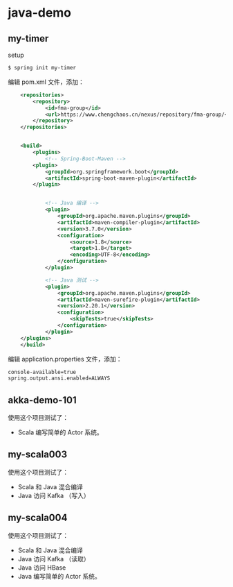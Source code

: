 # java-demo

## my-timer


setup


```bash
$ spring init my-timer
```

编辑 pom.xml 文件，添加：

```xml
    <repositories>
        <repository>
            <id>fma-group</id>
            <url>https://www.chengchaos.cn/nexus/repository/fma-group/</url>
        </repository>
    </repositories>


    <build>
        <plugins>
            <!-- Spring-Boot-Maven -->
	    <plugin>
	        <groupId>org.springframework.boot</groupId>
	        <artifactId>spring-boot-maven-plugin</artifactId>
	    </plugin>


            <!-- Java 编译 -->
            <plugin>
                <groupId>org.apache.maven.plugins</groupId>
                <artifactId>maven-compiler-plugin</artifactId>
                <version>3.7.0</version>
                <configuration>
                    <source>1.8</source>
                    <target>1.8</target>
                    <encoding>UTF-8</encoding>
                </configuration>
            </plugin>

            <!-- Java 测试 -->
            <plugin>
                <groupId>org.apache.maven.plugins</groupId>
                <artifactId>maven-surefire-plugin</artifactId>
                <version>2.20.1</version>
                <configuration>
                    <skipTests>true</skipTests>
                </configuration>
            </plugin>
	</plugins>
    </build>
```

编辑 application.properties 文件，添加：


```sh
console-available=true
spring.output.ansi.enabled=ALWAYS
```

## akka-demo-101

使用这个项目测试了：

- Scala 编写简单的 Actor 系统。

## my-scala003

使用这个项目测试了：
 
- Scala 和 Java 混合编译
- Java 访问 Kafka （写入）


## my-scala004

使用这个项目测试了：
 
- Scala 和 Java 混合编译
- Java 访问 Kafka （读取）
- Java 访问 HBase
- Java 编写简单的 Actor 系统。


